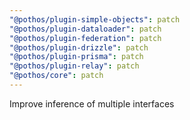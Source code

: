 ```yaml
---
"@pothos/plugin-simple-objects": patch
"@pothos/plugin-dataloader": patch
"@pothos/plugin-federation": patch
"@pothos/plugin-drizzle": patch
"@pothos/plugin-prisma": patch
"@pothos/plugin-relay": patch
"@pothos/core": patch
---
```


Improve inference of multiple interfaces
